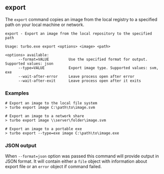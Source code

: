 ## export

The `export` command copies an image from the local registry to a specified path on your local machine or network. 

```
export - Export an image from the local repository to the specified path

Usage: turbo.exe export <options> <image> <path>

<options> available:
      --format=VALUE         Use the specified format for output. Supported values: json
      --type=VALUE           Export image type. Supported values: svm, exe
      --wait-after-error     Leave process open after error
      --wait-after-exit      Leave process open after it exits
```

### Examples

```
# Export an image to the local file system
> turbo export image C:\path\to\image.svm

# Export an image to a network share
> turbo export image \\server\folder\image.svm

# Export an image to a portable exe
> turbo export --type=exe image C:\path\to\image.exe
```

### JSON output

When `--format=json` option was passed this command will provide output in JSON format. It will contain either a `file` object with information about export file or an `error` object if command failed.
